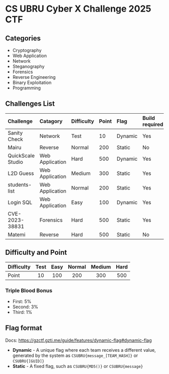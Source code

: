 # CS UBRU Cyber X Challenge 2025 CTF

## Categories

- Cryptography
- Web Application
- Network
- Steganography
- Forensics
- Reverse Engineering
- Binary Exploitation
- Programming

## Challenges List

| Challenge | Catagory | Difficulty | Point | Flag | Build required | Author |
| :- | :- | :- | :- | :- | :- | :- |
| Sanity Check | Network | Test | 10 | Dynamic | Yes | noonomyen |
| Mairu | Reverse | Normal | 200 | Static | No | FoxZFox |
| QuickScale Studio | Web Application | Hard | 500 | Dynamic | Yes | c0ffeeOverdose |
| L2D Guess | Web Application | Medium | 300 | Static | Yes | c0ffeeOverdose |
| students-list | Web Application | Normal | 200 | Static | Yes | c0ffeeOverdose |
| Login SQL | Web Application | Easy | 100 | Dynamic | Yes | noonomyen |
| CVE-2023-38831 | Forensics | Hard | 500 | Static | Yes | c0ffeeOverdose |
| Matemi | Reverse | Hard | 500 | Static | No | FoxZFox |

## Difficulty and Point

| Difficulty | Test | Easy | Normal | Medium | Hard |
| :- | :-: | :-: | :-: | :-: | :-: |
| Point | 10 | 100 | 200 | 300 | 500 |

### Triple Blood Bonus

- First: 5%
- Second: 3%
- Third: 1%

## Flag format

Docs: https://gzctf.gzti.me/guide/features/dynamic-flag#dynamic-flag

- **Dynamic** - A unique flag where each team receives a different value, generated by the system as `CSUBRU{message_[TEAM_HASH]}` or `CSUBRU{[GUID]}`
- **Static** - A fixed flag, such as `CSUBRU{MD5()}` or `CSUBRU{message}`
